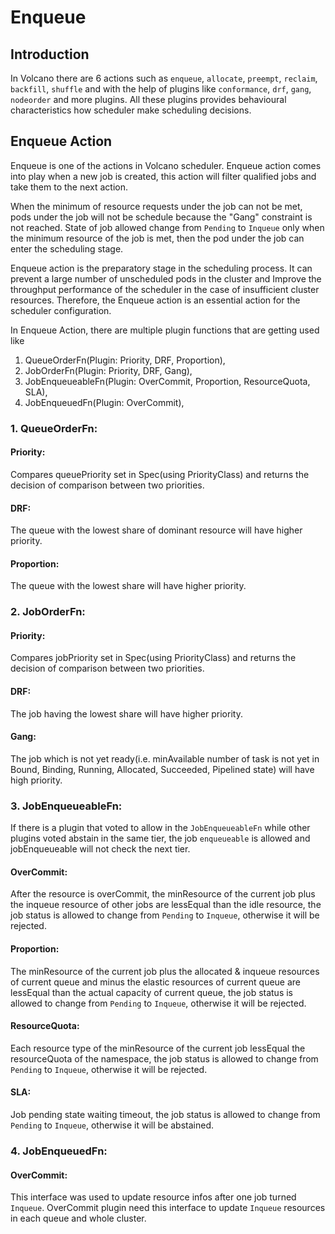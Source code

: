 # Enqueue

## Introduction

In Volcano there are 6 actions such as `enqueue`, `allocate`, `preempt`, `reclaim`, `backfill`, `shuffle` and with the help of
plugins like `conformance`, `drf`, `gang`, `nodeorder` and more plugins. All these plugins provides
behavioural characteristics how scheduler make scheduling decisions.

## Enqueue Action

Enqueue is one of the actions in Volcano scheduler.  Enqueue action comes into play when
a new job is created, this action will filter qualified jobs and take them to the next action.

When the minimum of resource requests under the job can not be met, pods under the job will not be schedule 
because the "Gang" constraint is not reached. State of job allowed change from `Pending` to `Inqueue` 
only when the minimum resource of the job is met, then the pod under the job can enter the scheduling stage.

Enqueue action is the preparatory stage in the scheduling process. It can prevent a large number of
unscheduled pods in the cluster and Improve the throughput performance of the scheduler in the case of 
insufficient cluster resources. Therefore, the Enqueue action is an essential action for the scheduler configuration.

In Enqueue Action, there are multiple plugin functions that are getting used like

1. QueueOrderFn(Plugin: Priority, DRF, Proportion),
2. JobOrderFn(Plugin: Priority, DRF, Gang),
3. JobEnqueueableFn(Plugin: OverCommit, Proportion, ResourceQuota, SLA),
4. JobEnqueuedFn(Plugin: OverCommit),

### 1. QueueOrderFn:
#### Priority:
Compares queuePriority set in Spec(using PriorityClass) and returns the decision of comparison between two priorities.

#### DRF:
The queue with the lowest share of dominant resource will have higher priority.

#### Proportion:
The queue with the lowest share will have higher priority.

### 2. JobOrderFn:
#### Priority:
Compares jobPriority set in Spec(using PriorityClass) and returns the decision of comparison between two priorities.

#### DRF:
The job having the lowest share will have higher priority.

#### Gang:
The job which is not yet ready(i.e. minAvailable number of task is not yet in Bound, Binding, Running, Allocated, Succeeded, Pipelined state) will have high priority.

### 3. JobEnqueueableFn:
If there is a plugin that voted to allow in the `JobEnqueueableFn` while other plugins voted abstain in the same tier, the job `enqueueable` is allowed and jobEnqueueable will not check the next tier.
#### OverCommit:
After the resource is overCommit, the minResource of the current job plus the inqueue resource of other jobs are lessEqual than the idle resource, the job status is allowed to change from `Pending` to  `Inqueue`, otherwise it will be rejected.

#### Proportion:
The minResource of the current job plus the allocated & inqueue resources of current queue and minus the elastic resources of current queue are lessEqual than the actual capacity of current queue, the job status is allowed to change from `Pending` to  `Inqueue`, otherwise it will be rejected.

#### ResourceQuota:
Each resource type of the minResource of the current job lessEqual the resourceQuota of the namespace, the job status is allowed to change from `Pending` to  `Inqueue`, otherwise it will be rejected.

#### SLA:
Job pending state waiting timeout, the job status is allowed to change from `Pending` to  `Inqueue`, otherwise it will be abstained.

### 4. JobEnqueuedFn:
#### OverCommit:
This interface was used to update resource infos after one job turned `Inqueue`. OverCommit plugin need this interface to update `Inqueue` resources in each queue and whole cluster.